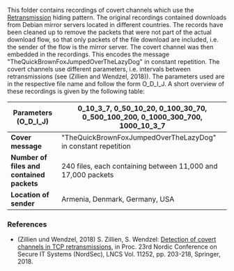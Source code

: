 This folder contains recordings of covert channels which use the [Retransmission](http://ih-patterns.blogspot.com/p/p11-re-transmission-pattern.html) hiding pattern. The original recordings contained downloads from Debian mirror servers located in different countries. The records have been cleaned up to remove the packets that were not part of the actual download flow, so that only packets of the file download are included, i.e. the sender of the flow is the mirror server. The covert channel was then embedded in the recordings. This encodes the message "TheQuickBrownFoxJumpedOverTheLazyDog" in constant repetition. The covert channels use different parameters, i.e. intervals between retransmissions (see (Zillien and Wendzel, 2018)). The parameters used are in the respective file name and follow the form O_D_I_J. A short overview of these recordings is given by the following table:


| **Parameters** (O_D_I_J)        | 0_10_3_7, 0_50_10_20, 0_100_30_70, 0_500_100_200, 0_1000_300_700, 1000_10_3_7        |
| ------------- | ------------- |
| **Cover message**        | "TheQuickBrownFoxJumpedOverTheLazyDog" in constant repetition       |
| **Number of files and contained packets**        | 240 files, each containing between 11,000 and 17,000 packets       |
| **Location of sender**        | Armenia, Denmark, Germany, USA       |



### References

* (Zillien und Wendzel, 2018) S. Zillien, S. Wendzel: [Detection of covert channels in TCP retransmissions](https://link.springer.com/chapter/10.1007%2F978-3-030-03638-6_13), in Proc. 23rd Nordic Conference on Secure IT Systems (NordSec), LNCS Vol. 11252, pp. 203-218, Springer, 2018.

